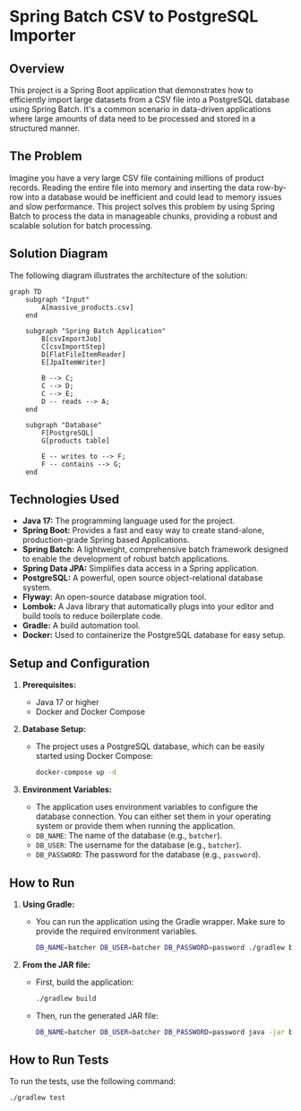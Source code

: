# Spring Batch CSV to PostgreSQL Importer

## Overview

This project is a Spring Boot application that demonstrates how to efficiently import large datasets from a CSV file into a PostgreSQL database using Spring Batch. It's a common scenario in data-driven applications where large amounts of data need to be processed and stored in a structured manner.

## The Problem

Imagine you have a very large CSV file containing millions of product records. Reading the entire file into memory and inserting the data row-by-row into a database would be inefficient and could lead to memory issues and slow performance. This project solves this problem by using Spring Batch to process the data in manageable chunks, providing a robust and scalable solution for batch processing.

## Solution Diagram

The following diagram illustrates the architecture of the solution:

```mermaid
graph TD
    subgraph "Input"
        A[massive_products.csv]
    end

    subgraph "Spring Batch Application"
        B[csvImportJob]
        C[csvImportStep]
        D[FlatFileItemReader]
        E[JpaItemWriter]

        B --> C;
        C --> D;
        C --> E;
        D -- reads --> A;
    end

    subgraph "Database"
        F[PostgreSQL]
        G[products table]

        E -- writes to --> F;
        F -- contains --> G;
    end
```

## Technologies Used

*   **Java 17:** The programming language used for the project.
*   **Spring Boot:** Provides a fast and easy way to create stand-alone, production-grade Spring based Applications.
*   **Spring Batch:** A lightweight, comprehensive batch framework designed to enable the development of robust batch applications.
*   **Spring Data JPA:** Simplifies data access in a Spring application.
*   **PostgreSQL:** A powerful, open source object-relational database system.
*   **Flyway:** An open-source database migration tool.
*   **Lombok:** A Java library that automatically plugs into your editor and build tools to reduce boilerplate code.
*   **Gradle:** A build automation tool.
*   **Docker:** Used to containerize the PostgreSQL database for easy setup.

## Setup and Configuration

1.  **Prerequisites:**
    *   Java 17 or higher
    *   Docker and Docker Compose

2.  **Database Setup:**
    *   The project uses a PostgreSQL database, which can be easily started using Docker Compose:
        ```bash
        docker-compose up -d
        ```

3.  **Environment Variables:**
    *   The application uses environment variables to configure the database connection. You can either set them in your operating system or provide them when running the application.
    *   `DB_NAME`: The name of the database (e.g., `batcher`).
    *   `DB_USER`: The username for the database (e.g., `batcher`).
    *   `DB_PASSWORD`: The password for the database (e.g., `password`).

## How to Run

1.  **Using Gradle:**
    *   You can run the application using the Gradle wrapper. Make sure to provide the required environment variables.
        ```bash
        DB_NAME=batcher DB_USER=batcher DB_PASSWORD=password ./gradlew bootRun
        ```

2.  **From the JAR file:**
    *   First, build the application:
        ```bash
        ./gradlew build
        ```
    *   Then, run the generated JAR file:
        ```bash
        DB_NAME=batcher DB_USER=batcher DB_PASSWORD=password java -jar build/libs/batcher-0.0.1-SNAPSHOT.jar
        ```

## How to Run Tests

To run the tests, use the following command:

```bash
./gradlew test
```
